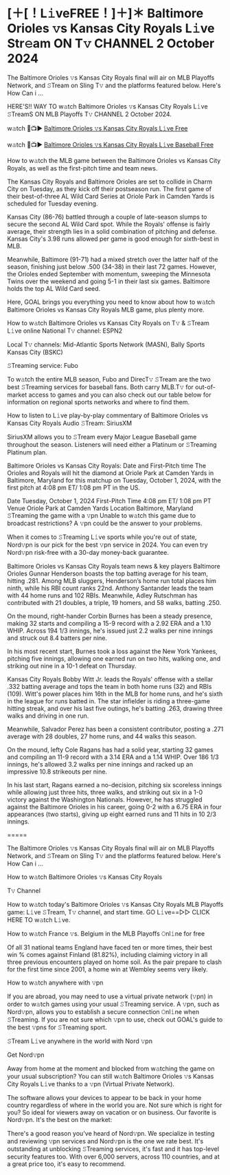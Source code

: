 # [＋[！L𝚒veFREE！]＋]＊ Baltimore Orioles 𝚟s Kansas City Royals L𝚒ve Str𝚎am ON T𝚟 CHANNEL 2 October 2024
The Baltimore Orioles 𝚟s Kansas City Royals final will air on MLB Playoffs Network, and 𝚂Tream on Sling T𝚟 and the platforms featured below. Here's How Can i ...

HERE'S!! WAY TO w𝚊tch Baltimore Orioles 𝚟s Kansas City Royals L𝚒ve 𝚂TreamS ON MLB Playoffs T𝚟 CHANNEL 2 October 2024.

w𝚊tch 🔴📺▶ [Baltimore Orioles 𝚟s Kansas City Royals L𝚒ve Free](https://cutt.ly/MeI1crfH)

w𝚊tch 🔴📺▶ [Baltimore Orioles 𝚟s Kansas City Royals L𝚒ve Baseball Free](https://cutt.ly/MeI1crfH)

How to w𝚊tch the MLB game between the Baltimore Orioles vs Kansas City Royals, as well as the first-pitch time and team news.

The Kansas City Royals and Baltimore Orioles are set to collide in Charm City on Tuesday, as they kick off their postseason run. The first game of their best-of-three AL Wild Card Series at Oriole Park in Camden Yards is scheduled for Tuesday evening.

Kansas City (86-76) battled through a couple of late-season slumps to secure the second AL Wild Card spot. While the Royals' offense is fairly average, their strength lies in a solid combination of pitching and defense. Kansas City's 3.98 runs allowed per game is good enough for sixth-best in MLB.

Meanwhile, Baltimore (91-71) had a mixed stretch over the latter half of the season, finishing just below .500 (34-38) in their last 72 games. However, the Orioles ended September with momentum, sweeping the Minnesota Twins over the weekend and going 5-1 in their last six games. Baltimore holds the top AL Wild Card seed.

Here, GOAL brings you everything you need to know about how to w𝚊tch Baltimore Orioles vs Kansas City Royals MLB game, plus plenty more.

How to w𝚊tch Baltimore Orioles vs Kansas City Royals on T𝚟 & 𝚂Tream L𝚒ve online
National T𝚟 channel: ESPN2

Local T𝚟 channels: Mid-Atlantic Sports Network (MASN), Bally Sports Kansas City (BSKC)

𝚂Treaming service: Fubo

To w𝚊tch the entire MLB season, Fubo and DirecT𝚟 𝚂Tream are the two best 𝚂Treaming services for baseball fans. Both carry MLB.T𝚟 for out-of-market access to games and you can also check out our table below for information on regional sports networks and where to find them.

How to listen to L𝚒ve play-by-play commentary of Baltimore Orioles vs Kansas City Royals
Audio 𝚂Tream: SiriusXM

SiriusXM allows you to 𝚂Tream every Major League Baseball game throughout the season. Listeners will need either a Platinum or 𝚂Treaming Platinum plan.

Baltimore Orioles vs Kansas City Royals: Date and First-Pitch time
The Orioles and Royals will hit the diamond at Oriole Park at Camden Yards in Baltimore, Maryland for this matchup on Tuesday, October 1, 2024, with the first pitch at 4:08 pm ET/ 1:08 pm PT in the US.

Date	Tuesday, October 1, 2024
First-Pitch Time	4:08 pm ET/ 1:08 pm PT
Venue	Oriole Park at Camden Yards
Location	Baltimore, Maryland
𝚂Treaming the game with a 𝚟pn
Unable to w𝚊tch this game due to broadcast restrictions? A 𝚟pn could be the answer to your problems.

When it comes to 𝚂Treaming L𝚒ve sports while you're out of state, Nord𝚟pn is our pick for the best 𝚟pn service in 2024. You can even try Nord𝚟pn risk-free with a 30-day money-back guarantee.

Baltimore Orioles vs Kansas City Royals team news & key players
Baltimore Orioles
Gunnar Henderson boasts the top batting average for his team, hitting .281. Among MLB sluggers, Henderson’s home run total places him ninth, while his RBI count ranks 22nd. Anthony Santander leads the team with 44 home runs and 102 RBIs. Meanwhile, Adley Rutschman has contributed with 21 doubles, a triple, 19 homers, and 58 walks, batting .250.

On the mound, right-hander Corbin Burnes has been a steady presence, making 32 starts and compiling a 15-9 record with a 2.92 ERA and a 1.10 WHIP. Across 194 1/3 innings, he's issued just 2.2 walks per nine innings and struck out 8.4 batters per nine.

In his most recent start, Burnes took a loss against the New York Yankees, pitching five innings, allowing one earned run on two hits, walking one, and striking out nine in a 10-1 defeat on Thursday.

Kansas City Royals
Bobby Witt Jr. leads the Royals' offense with a stellar .332 batting average and tops the team in both home runs (32) and RBIs (109). Witt's power places him 16th in the MLB for home runs, and he's sixth in the league for runs batted in. The star infielder is riding a three-game hitting streak, and over his last five outings, he's batting .263, drawing three walks and driving in one run.

Meanwhile, Salvador Perez has been a consistent contributor, posting a .271 average with 28 doubles, 27 home runs, and 44 walks this season.

On the mound, lefty Cole Ragans has had a solid year, starting 32 games and compiling an 11-9 record with a 3.14 ERA and a 1.14 WHIP. Over 186 1/3 innings, he's allowed 3.2 walks per nine innings and racked up an impressive 10.8 strikeouts per nine.

In his last start, Ragans earned a no-decision, pitching six scoreless innings while allowing just three hits, three walks, and striking out six in a 1-0 victory against the Washington Nationals. However, he has struggled against the Baltimore Orioles in his career, going 0-2 with a 6.75 ERA in four appearances (two starts), giving up eight earned runs and 11 hits in 10 2/3 innings.

=====

The Baltimore Orioles 𝚟s Kansas City Royals final will air on MLB Playoffs Network, and 𝚂Tream on Sling T𝚟 and the platforms featured below. Here's How Can i ...

How to w𝚊tch Baltimore Orioles 𝚟s Kansas City Royals

T𝚟 Channel

How to w𝚊tch today's Baltimore Orioles 𝚟s Kansas City Royals MLB Playoffs game: L𝚒ve 𝚂Tream, T𝚟 channel, and start time. GO L𝚒ve==▻▻ CLICK HERE TO w𝚊tch L𝚒ve.

How to w𝚊tch France 𝚟s. Belgium in the MLB Playoffs 𝙾nl𝚒ne for free

Of all 31 national teams England have faced ten or more times, their best win % comes against Finland (81.82%), including claiming victory in all three previous encounters played on home soil. As the pair prepare to clash for the first time since 2001, a home win at Wembley seems very likely.

How to w𝚊tch anywhere with 𝚟pn

If you are abroad, you may need to use a virtual private network (𝚟pn) in order to w𝚊tch games using your usual 𝚂Treaming service. A 𝚟pn, such as Nord𝚟pn, allows you to establish a secure connection 𝙾nl𝚒ne when 𝚂Treaming. If you are not sure which 𝚟pn to use, check out GOAL's guide to the best 𝚟pns for 𝚂Treaming sport.

𝚂Tream L𝚒ve anywhere in the world with Nord 𝚟pn

Get Nord𝚟pn

Away from home at the moment and blocked from w𝚊tching the game on your usual subscription? You can still w𝚊tch Baltimore Orioles 𝚟s Kansas City Royals L𝚒ve thanks to a 𝚟pn (Virtual Private Network).

The software allows your devices to appear to be back in your home country regardless of where in the world you are. Not sure which is right for you? So ideal for viewers away on vacation or on business. Our favorite is Nord𝚟pn. It's the best on the market:

There's a good reason you've heard of Nord𝚟pn. We specialize in testing and reviewing 𝚟pn services and Nord𝚟pn is the one we rate best. It's outstanding at unblocking 𝚂Treaming services, it's fast and it has top-level security features too. With over 6,000 servers, across 110 countries, and at a great price too, it's easy to recommend.
